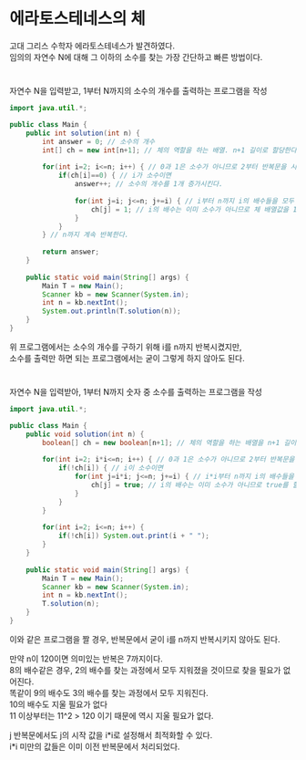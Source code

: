 # 에라토스테네스의 체
  
고대 그리스 수학자 에라토스테네스가 발견하였다.  
임의의 자연수 N에 대해 그 이하의 소수를 찾는 가장 간단하고 빠른 방법이다.
#
자연수 N을 입력받고, 1부터 N까지의 소수의 개수를 출력하는 프로그램을 작성

```java
import java.util.*;

public class Main {
    public int solution(int n) {
        int answer = 0; // 소수의 개수
        int[] ch = new int[n+1]; // 체의 역할을 하는 배열. n+1 길이로 할당한다.
		
        for(int i=2; i<=n; i++) { // 0과 1은 소수가 아니므로 2부터 반복문을 시작한다.
            if(ch[i]==0) { // i가 소수이면
                answer++; // 소수의 개수를 1개 증가시킨다.
        
                for(int j=i; j<=n; j+=i) { // i부터 n까지 i의 배수들을 모두 찾는다.
                    ch[j] = 1; // i의 배수는 이미 소수가 아니므로 체 배열값을 1로 변경한다.
                }
            }
        } // n까지 계속 반복한다.
    
        return answer;
    }
	
    public static void main(String[] args) {
        Main T = new Main();
        Scanner kb = new Scanner(System.in);
        int n = kb.nextInt();
        System.out.println(T.solution(n));
    }
}
```

위 프로그램에서는 소수의 개수를 구하기 위해 i를 n까지 반복시켰지만,  
소수를 출력만 하면 되는 프로그램에서는 굳이 그렇게 하지 않아도 된다.

#

자연수 N을 입력받아, 1부터 N까지 숫자 중 소수를 출력하는 프로그램을 작성

```java
import java.util.*;

public class Main {
    public void solution(int n) {
        boolean[] ch = new boolean[n+1]; // 체의 역할을 하는 배열을 n+1 길이로 할당한다.
		
        for(int i=2; i*i<=n; i++) { // 0과 1은 소수가 아니므로 2부터 반복문을 시작한다.
            if(!ch[i]) { // i이 소수이면
                for(int j=i*i; j<=n; j+=i) { // i*i부터 n까지 i의 배수들을 모두 찾는다
                    ch[j] = true; // i의 배수는 이미 소수가 아니므로 true를 할당한다.
                }
            }
        }
		
        for(int i=2; i<=n; i++) {
            if(!ch[i]) System.out.print(i + " ");
        }
    }
	
    public static void main(String[] args) {
        Main T = new Main();
        Scanner kb = new Scanner(System.in);
        int n = kb.nextInt();
        T.solution(n);
    }
}
```

이와 같은 프로그램을 짤 경우, 반복문에서 굳이 i를 n까지 반복시키지 않아도 된다.  
  
만약 n이 120이면 의미있는 반복은 7까지이다.  
8의 배수같은 경우, 2의 배수를 찾는 과정에서 모두 지워졌을 것이므로 찾을 필요가 없어진다.  
똑같이 9의 배수도 3의 배수를 찾는 과정에서 모두 지워진다.  
10의 배수도 지울 필요가 없다  
11 이상부터는 11^2 > 120 이기 때문에 역시 지울 필요가 없다.  
  
j 반복문에서도 j의 시작 값을 i\*i로 설정해서 최적화할 수 있다.  
i\*i 미만의 값들은 이미 이전 반복문에서 처리되었다.
